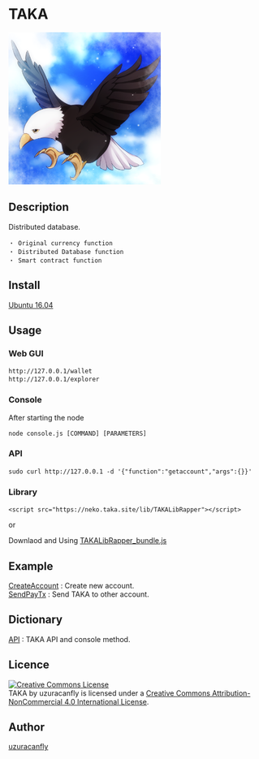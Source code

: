 TAKA
====

<img src="https://github.com/uzuracanfly/TAKA/blob/master/doc/img/TAKAICON.png" alt="TAKA ICON" width="300px">

## Description
Distributed database.

	・ Original currency function
	・ Distributed Database function
	・ Smart contract function


## Install
[Ubuntu 16.04](https://github.com/uzuracanfly/TAKA/blob/master/doc/install/ubuntu1604.md)

## Usage

### Web GUI
	http://127.0.0.1/wallet
	http://127.0.0.1/explorer

### Console
After starting the node

	node console.js [COMMAND] [PARAMETERS]

### API
	sudo curl http://127.0.0.1 -d '{"function":"getaccount","args":{}}'

### Library
	<script src="https://neko.taka.site/lib/TAKALibRapper"></script>

or

Downlaod and Using [TAKALibRapper_bundle.js](https://github.com/uzuracanfly/TAKA/blob/master/UI/lib/TAKALibRapper_bundle.js)


## Example
[CreateAccount](https://github.com/uzuracanfly/TAKA/blob/master/doc/example/CreateAccount.md) : Create new account.<br>
[SendPayTx](https://github.com/uzuracanfly/TAKA/blob/master/doc/example/SendPayTx.md) : Send TAKA to other account.

## Dictionary
[API](https://github.com/uzuracanfly/TAKA/blob/master/doc/dictionary/API.md) : TAKA API and console method.


## Licence

<a rel="license" href="http://creativecommons.org/licenses/by-nc/4.0/"><img alt="Creative Commons License" style="border-width:0" src="https://i.creativecommons.org/l/by-nc/4.0/88x31.png" /></a><br /><span xmlns:dct="http://purl.org/dc/terms/" property="dct:title">TAKA</span> by <span xmlns:cc="http://creativecommons.org/ns#" property="cc:attributionName">uzuracanfly</span> is licensed under a <a rel="license" href="http://creativecommons.org/licenses/by-nc/4.0/">Creative Commons Attribution-NonCommercial 4.0 International License</a>.


## Author

[uzuracanfly](https://github.com/uzuracanfly)